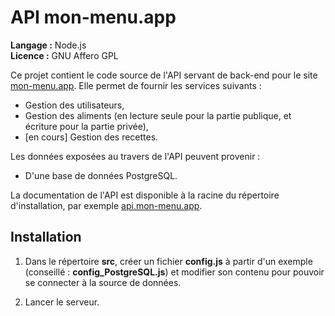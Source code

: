 # API mon-menu.app

**Langage :** Node.js  
**Licence :** GNU Affero GPL

Ce projet contient le code source de l'API servant de back-end pour le site [mon-menu.app](https://mon-menu.app). Elle permet de fournir les services suivants :

* Gestion des utilisateurs,
* Gestion des aliments (en lecture seule pour la partie publique, et écriture pour la partie privée),
* [en cours] Gestion des recettes.

Les données exposées au travers de l'API peuvent provenir :

* D'une base de données PostgreSQL.

La documentation de l'API est disponible à la racine du répertoire d'installation, par exemple [api.mon-menu.app](https://api.mon-menu.app).

## Installation

1. Dans le répertoire **src**, créer un fichier **config.js** à partir d'un exemple (conseillé : **config_PostgreSQL.js**) et modifier son contenu pour pouvoir se connecter à la source de données.

2. Lancer le serveur.
